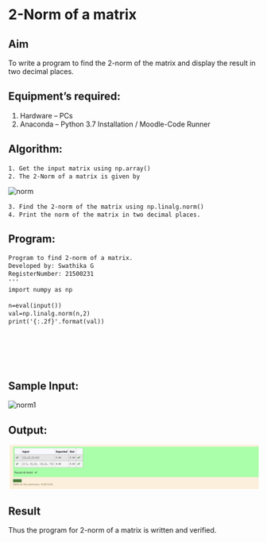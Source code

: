 # 2-Norm of a matrix
## Aim
To write a program to find the 2-norm of the matrix and display the result in two decimal places.
## Equipment’s required:
1.	Hardware – PCs
2.	Anaconda – Python 3.7 Installation / Moodle-Code Runner
## Algorithm:
	1. Get the input matrix using np.array()
	2. The 2-Norm of a matrix is given by 
![norm](./normeqn1.jpg)
    
    3. Find the 2-norm of the matrix using np.linalg.norm()
	4. Print the norm of the matrix in two decimal places.
## Program:
```
Program to find 2-norm of a matrix.
Developed by: Swathika G
RegisterNumber: 21500231
'''
import numpy as np

n=eval(input())
val=np.linalg.norm(n,2)
print('{:.2f}'.format(val))






```
## Sample Input:
![norm1](./input.jpg)
## Output:
![output](./n1.png)

## Result
Thus the program for 2-norm of a matrix is written and verified.
